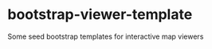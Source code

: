 bootstrap-viewer-template
=========================

Some seed bootstrap templates for interactive map viewers
